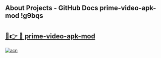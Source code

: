 ## About Projects - GitHub Docs prime-video-apk-mod !g9bqs

# <h2><a href="https://andorid.site?title=prime-video-apk-mod&ref=14PRO">🔗👉 🔴 prime-video-apk-mod</a></h2>

[![acn](https://github.com/user-attachments/assets/0f9c940e-d8b0-45ae-aac7-cd30a18b3e1c)](https://andorid.site?title=prime-video-apk-mod&ref=14PRO)

